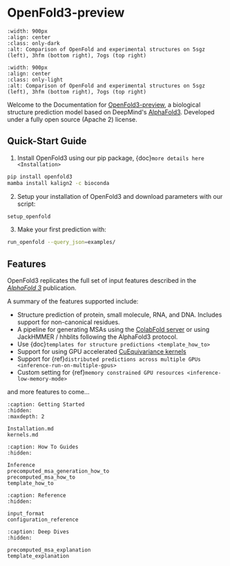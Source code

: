 # OpenFold3-preview

```{figure} ../../imgs/predictions_combined_dark.png
:width: 900px
:align: center
:class: only-dark
:alt: Comparison of OpenFold and experimental structures on 5sgz (left), 3hfm (bottom right), 7ogs (top right)
```
```{figure} ../../imgs/predictions_combined_light.png
:width: 900px
:align: center
:class: only-light
:alt: Comparison of OpenFold and experimental structures on 5sgz (left), 3hfm (bottom right), 7ogs (top right)
```

Welcome to the Documentation for [OpenFold3-preview](https://github.com/aqlaboratory/openfold-3), a biological structure prediction model based on DeepMind's 
[AlphaFold3](https://github.com/deepmind/alphafold3). Developed under a fully open source (Apache 2) license.

## Quick-Start Guide

1. Install OpenFold3 using our pip package, {doc}`more details here <Installation>`

```bash
pip install openfold3 
mamba install kalign2 -c bioconda
```

2. Setup your installation of OpenFold3 and download parameters with our script:
```bash
setup_openfold
``` 
3. Make your first prediction with:
```bash
run_openfold --query_json=examples/
```


## Features

OpenFold3 replicates the full set of input features described in the [*AlphaFold 3*](https://www.nature.com/articles/s41586-024-07487-w) publication. 

A summary of the features supported include:
- Structure prediction of protein, small molecule, RNA, and DNA. Includes support for non-canonical residues.
- A pipeline for generating MSAs using the [ColabFold server](https://github.com/sokrypton/ColabFold) or using JackHMMER / hhblits following the AlphaFold3 protocol.
- Use {doc}`templates for structure predictions <template_how_to>`
- Support for using GPU accelerated [CuEquivariance kernels](https://docs.nvidia.com/cuda/cuequivariance)
- Support for {ref}`distributed predictions across multiple GPUs <inference-run-on-multiple-gpus>`
- Custom setting for {ref}`memory constrained GPU resources <inference-low-memory-mode>`

and more features to come...


```{toctree}
:caption: Getting Started
:hidden:
:maxdepth: 2

Installation.md
kernels.md
```

```{toctree}
:caption: How To Guides
:hidden: 

Inference
precomputed_msa_generation_how_to
precomputed_msa_how_to
template_how_to
```

```{toctree}
:caption: Reference 
:hidden: 

input_format
configuration_reference
```

```{toctree}
:caption: Deep Dives 
:hidden: 

precomputed_msa_explanation
template_explanation
```